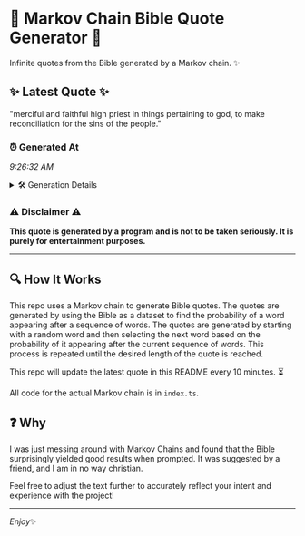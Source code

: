 # 📖 Markov Chain Bible Quote Generator 📖

Infinite quotes from the Bible generated by a Markov chain. ✨

## ✨ Latest Quote ✨
"merciful and faithful high priest in things pertaining to god, to make reconciliation for the sins of the people."

### ⏰ Generated At
*9:26:32 AM*

<details>
    <summary>🛠️ Generation Details</summary>
    <p>
        <strong>🌱 Seed:</strong> merciful<br>
        <strong>🔄 Iterations:</strong> 18<br>
        <strong>📜 Context History:</strong><br>[ merciful ]: and<br>[ merciful, and ]: faithful<br>[ merciful, and, faithful ]: high<br>[ merciful, and, faithful, high ]: priest<br>[ merciful, and, faithful, high, priest ]: in<br>[ merciful, and, faithful, high, priest, in ]: things<br>[ and, faithful, high, priest, in, things ]: pertaining<br>[ faithful, high, priest, in, things, pertaining ]: to<br>[ high, priest, in, things, pertaining, to ]: god,<br>[ priest, in, things, pertaining, to, god, ]: to<br>[ in, things, pertaining, to, god,, to ]: make<br>[ things, pertaining, to, god,, to, make ]: reconciliation<br>[ pertaining, to, god,, to, make, reconciliation ]: for<br>[ to, god,, to, make, reconciliation, for ]: the<br>[ god,, to, make, reconciliation, for, the ]: sins<br>[ to, make, reconciliation, for, the, sins ]: of<br>[ make, reconciliation, for, the, sins, of ]: the<br>[ reconciliation, for, the, sins, of, the ]: people.<br>
    </p>
</details>

### ⚠️ Disclaimer ⚠️
**This quote is generated by a program and is not to be taken seriously. It is purely for entertainment purposes.**

---

## 🔍 How It Works

This repo uses a Markov chain to generate Bible quotes. The quotes are generated by using the Bible as a dataset to find the probability of a word appearing after a sequence of words. The quotes are generated by starting with a random word and then selecting the next word based on the probability of it appearing after the current sequence of words. This process is repeated until the desired length of the quote is reached.

This repo will update the latest quote in this README every 10 minutes. ⏳

All code for the actual Markov chain is in `index.ts`.

## ❓ Why

I was just messing around with Markov Chains and found that the Bible surprisingly yielded good results when prompted. 
It was suggested by a friend, and I am in no way christian.

Feel free to adjust the text further to accurately reflect your intent and experience with the project!

---

*Enjoy*✨

